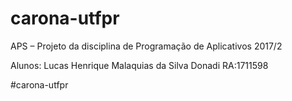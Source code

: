 # carona-utfpr
APS – Projeto da disciplina de Programação de Aplicativos 2017/2

Alunos:
       Lucas Henrique Malaquias da Silva Donadi RA:1711598
       

#carona-utfpr
